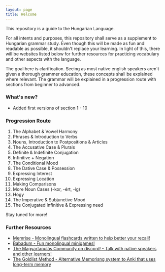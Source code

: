 ```yaml
---
layout: page
title: Welcome
---
```


This repository is a guide to the Hungarian Language.

For all intents and purposes, this repository shall serve as a supplement to Hungarian grammar study. Even though
this will be made as fun and readable as possible, it shouldn't replace your learning. In light of this, there will be
websites listed below for further resources for practicing vocabulary and other aspects with the language.

The goal here is clarification. Seeing as most native english speakers aren't given a thorough grammer education, these concepts
shall be explained where relevant. The grammar will be explained in a progression route with sections from beginner to advanced.

### What's new?

* Added first versions of section 1 - 10

### Progression Route

1. The Alphabet & Vowel Harmony
2. Phrases & Introduction to Verbs
3. Nouns, Introduction to Postpositions & Articles
4. The Accusative Case & Plurals
5. Definite & Indefinite Conjugation
6. Infinitive + Negation
7. The Conditional Mood
8. The Dative Case & Possession
9. Expressing Interest
10. Expressing Location
11. Making Comparisons
12. More Noun Cases (-kor, -ért, -ig)
13. Hogy
14. The Imperative & Subjunctive Mood
15. The Conjugated Infinitive & Expressing need

Stay tuned for more!

### Further Resources

* [Memrise - Monolingual flashcards written to help better your recall!](https://www.memrise.com/group/262696/)
* [Babadum - Fun monolingual minigames!](https://babadum.com/)
* [The Magyartanulás Community on discord! - Talk with native speakers and other learners!](https://discord.gg/wSg45QS)
* [The Goldlist Method - Alternative Memorisng system to Anki that uses long-term memory](https://www.youtube.com/watch?v=Ixxq8moh4pg)
